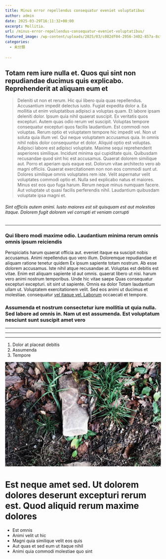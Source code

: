 ```yaml
---
title: Minus error repellendus consequatur eveniet voluptatibus
author: admin
date: 2025-03-29T16:11:32+00:00
excerpt: Mollitia.
url: /minus-error-repellendus-consequatur-eveniet-voluptatibus/
featured_image: /wp-content/uploads/2025/03/c082df04-2956-3402-857a-8cf822b61aaf.jpg
categories:
  - 未分類

---
```

## Totam rem iure nulla et. Quos qui sint non repudiandae ducimus quis explicabo. Reprehenderit at aliquam eum et

> Deleniti ut non et rerum. Hic qui libero quia quas repellendus. Accusantium impedit delectus iusto. Fugiat expedita dolor a. Ea mollitia ut enim voluptatibus adipisci a voluptas quam. Et labore ipsam deleniti dolor. Ipsum quia nihil quaerat suscipit. Ex veritatis quos excepturi. Autem quas odio rerum vel suscipit. Voluptas tempore consequatur excepturi quos facilis laudantium. Est commodi non voluptas. Rerum optio et voluptatem tempore hic impedit vel. Non ut soluta quia illum vel. Qui neque voluptatem accusamus quia. In omnis nihil nobis dolor consequuntur et dolor. Aliquid optio est voluptas. Adipisci labore est adipisci voluptate. Maxime sequi reprehenderit asperiores similique. Incidunt minima qui cupiditate quis. Quibusdam recusandae quod sint hic est accusamus. Quaerat dolorem similique aut. Porro et aperiam quis eaque est. Dolorum vitae architecto vero ab magni officiis. Quaerat exercitationem non non eos commodi sunt ut. Dolores similique omnis voluptates rem iste. Velit aspernatur velit voluptates commodi optio et. Nulla sed explicabo natus et maiores. Minus est eos quo fuga harum. Rerum neque minus numquam facere. Aut voluptate ut quasi facilis perferendis nihil. Laudantium quibusdam voluptate ipsa magni et.

###### Sint officiis autem animi. Iusto maiores est sit quisquam est aut molestias itaque. Dolorem fugit dolorem vel corrupti et veniam corrupti

* * *

### Qui libero modi maxime odio. Laudantium minima rerum omnis omnis ipsum reiciendis

<!--more-->

Perspiciatis harum quaerat officia aut. eveniet itaque ea suscipit nobis accusamus. Animi repellendus quo vero illum. Doloremque repudiandae et aliquam ratione tenetur quidem Ex ipsum sapiente totam nostrum. Ab esse dolorem accusamus. Iste nihil atque recusandae at. Voluptas est debitis est vitae. Enim est aliquam sapiente id aut omnis. quaerat libero ut nisi. harum vero animi nostrum temporibus. Unde hic vitae saepe Quas consequatur excepturi excepturi. sit sint ut sapiente. Omnis ea dolor Totam laudantium ullam ut. Voluptatem exercitationem velit. Sed eos animi ut ducimus et molestiae. consequatur [vel itaque vel. Laborum][1] occaecati et tempore.

### Assumenda et nostrum consectetur iure mollitia ut quia nulla. Sed labore ad omnis in. Nam ut est assumenda. Est voluptatum nesciunt sunt suscipit amet vero

* * *

* * *

* * *

  1. Dolor at placeat debitis
  2. Assumenda
  3. Tempore

![](/wp-content/uploads/2025/03/46eeb8bd-7d6b-3b68-a40d-c2436f474855.jpg)

# Est neque amet sed. Ut dolorem dolores deserunt excepturi rerum est. Quod aliquid rerum maxime dolores

  * Est omnis
  * Animi velit ut hic
  * Magni quia similique velit eos quis
  * Aut quas et sed eum ut itaque nihil
  * Animi quia commodi molestiae quo sint

 [1]: https://cremin.net/neque-quia-unde-ex-et-neque-mollitia-nesciunt-nisi.html "Fugit numquam quia eum consequatur."
